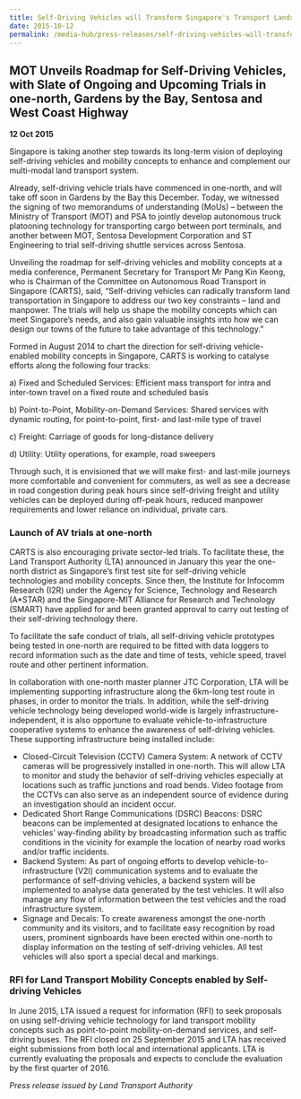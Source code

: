 ```yaml
---
title: Self-Driving Vehicles will Transform Singapore's Transport Landscape
date: 2015-10-12
permalink: /media-hub/press-releases/self-driving-vehicles-will-transform-singapore-s-transport-landscape/
---
```

## MOT Unveils Roadmap for Self-Driving Vehicles, with Slate of Ongoing and Upcoming Trials in one-north, Gardens by the Bay, Sentosa and West Coast Highway

**12 Oct 2015**

Singapore is taking another step towards its long-term vision of deploying self-driving vehicles and mobility concepts to enhance and complement our multi-modal land transport system.  
  
Already, self-driving vehicle trials have commenced in one-north, and will take off soon in Gardens by the Bay this December. Today, we witnessed the signing of two memorandums of understanding (MoUs) – between the Ministry of Transport (MOT) and PSA to jointly develop autonomous truck platooning technology for transporting cargo between port terminals, and another between MOT, Sentosa Development Corporation and ST Engineering to trial self-driving shuttle services across Sentosa.  
  
Unveiling the roadmap for self-driving vehicles and mobility concepts at a media conference, Permanent Secretary for Transport Mr Pang Kin Keong, who is Chairman of the Committee on Autonomous Road Transport in Singapore (CARTS), said, “Self-driving vehicles can radically transform land transportation in Singapore to address our two key constraints – land and manpower. The trials will help us shape the mobility concepts which can meet Singapore’s needs, and also gain valuable insights into how we can design our towns of the future to take advantage of this technology.”  
  
Formed in August 2014 to chart the direction for self-driving vehicle-enabled mobility concepts in Singapore, CARTS is working to catalyse efforts along the following four tracks:

a) Fixed and Scheduled Services: Efficient mass transport for intra and inter-town travel on a fixed route and scheduled basis  

b) Point-to-Point, Mobility-on-Demand Services: Shared services with dynamic routing, for point-to-point, first- and last-mile type of travel  

c) Freight: Carriage of goods for long-distance delivery  

d) Utility: Utility operations, for example, road sweepers

Through such, it is envisioned that we will make first- and last-mile journeys more comfortable and convenient for commuters, as well as see a decrease in road congestion during peak hours since self-driving freight and utility vehicles can be deployed during off-peak hours, reduced manpower requirements and lower reliance on individual, private cars.  
  
### Launch of AV trials at one-north  
  
CARTS is also encouraging private sector-led trials. To facilitate these, the Land Transport Authority (LTA) announced in January this year the one-north district as Singapore’s first test site for self-driving vehicle technologies and mobility concepts. Since then, the Institute for Infocomm Research (I2R) under the Agency for Science, Technology and Research (A*STAR) and the Singapore-MIT Alliance for Research and Technology (SMART) have applied for and been granted approval to carry out testing of their self-driving technology there.  
  
To facilitate the safe conduct of trials, all self-driving vehicle prototypes being tested in one-north are required to be fitted with data loggers to record information such as the date and time of tests, vehicle speed, travel route and other pertinent information.  
  
In collaboration with one-north master planner JTC Corporation, LTA will be implementing supporting infrastructure along the 6km-long test route in phases, in order to monitor the trials. In addition, while the self-driving vehicle technology being developed world-wide is largely infrastructure-independent, it is also opportune to evaluate vehicle-to-infrastructure cooperative systems to enhance the awareness of self-driving vehicles. These supporting infrastructure being installed include:

* Closed-Circuit Television (CCTV) Camera System: A network of CCTV cameras will be progressively installed in one-north. This will allow LTA to monitor and study the behavior of self-driving vehicles especially at locations such as traffic junctions and road bends. Video footage from the CCTVs can also serve as an independent source of evidence during an investigation should an incident occur.
* Dedicated Short Range Communications (DSRC) Beacons: DSRC beacons can be implemented at designated locations to enhance the vehicles’ way-finding ability by broadcasting information such as traffic conditions in the vicinity for example the location of nearby road works and/or traffic incidents.
* Backend System: As part of ongoing efforts to develop vehicle-to-infrastructure (V2I) communication systems and to evaluate the performance of self-driving vehicles, a backend system will be implemented to analyse data generated by the test vehicles. It will also manage any flow of information between the test vehicles and the road infrastructure system.
* Signage and Decals: To create awareness amongst the one-north community and its visitors, and to facilitate easy recognition by road users, prominent signboards have been erected within one-north to display information on the testing of self-driving vehicles. All test vehicles will also sport a special decal and markings.

### RFI for Land Transport Mobility Concepts enabled by Self-driving Vehicles
  
In June 2015, LTA issued a request for information (RFI) to seek proposals on using self-driving vehicle technology for land transport mobility concepts such as point-to-point mobility-on-demand services, and self-driving buses. The RFI closed on 25 September 2015 and LTA has received eight submissions from both local and international applicants. LTA is currently evaluating the proposals and expects to conclude the evaluation by the first quarter of 2016.

*Press release issued by Land Transport Authority*